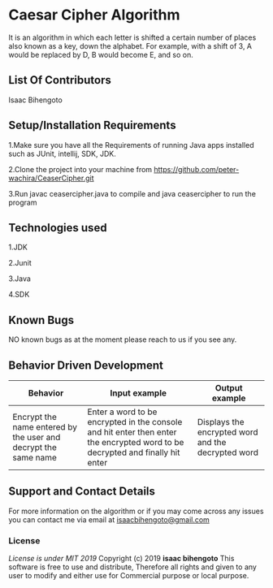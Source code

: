 # Caesar Cipher Algorithm

It is an algorithm in which each letter is shifted a certain number of places also known as a key, down the alphabet.
For example, with a shift of 3, A would be replaced by D, B would become E, and so on.



## List Of Contributors

Isaac Bihengoto

## Setup/Installation Requirements

1.Make sure you have all the Requirements of running Java apps installed such as JUnit, intellij, SDK, JDK.

2.Clone the project into your machine from https://github.com/peter-wachira/CeaserCipher.git

3.Run javac ceasercipher.java to compile and java ceasercipher to run the program


## Technologies used

1.JDK

2.Junit

3.Java

4.SDK


## Known Bugs
NO known bugs as at the moment please reach to us if you see any.

## Behavior Driven Development


| __Behavior__  | __Input example__ | __Output example__ |
| ------------- | ----------------- | ------------------ |
| Encrypt the name entered by the user and decrypt the same name | Enter a word to be encrypted in the console and hit enter then enter the encrypted word to be decrypted and finally hit enter    | Displays the encrypted word and the decrypted word |



## Support and Contact Details

For more information on the algorithm or if you may come across any issues you can contact me via email at isaacbihengoto@gmail.com

### License
*License is under MIT 2019*
Copyright (c) 2019 **isaac bihengoto**
This software is free to use and distribute, Therefore all rights and given to any user to modify and either use for Commercial purpose or local purpose.
